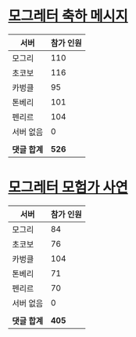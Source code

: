 # [모그레터 축하 메시지](./Event250701_v7_2_10th_moogleletter0.md)

|서버|참가 인원|
|-|-|
|모그리|110|
|초코보|116|
|카벙클|95|
|톤베리|101|
|펜리르|104|
|서버 없음|0|
|||
|**댓글 합계**|**526**|


# [모그레터 모험가 사연](./Event250701_v7_2_10th_moogleletter1.md)

|서버|참가 인원|
|-|-|
|모그리|84|
|초코보|76|
|카벙클|104|
|톤베리|71|
|펜리르|70|
|서버 없음|0|
|||
|**댓글 합계**|**405**|


